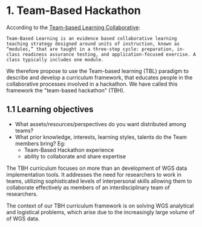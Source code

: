 # 1. Team-Based Hackathon

According to the [Team-based Learning Collaborative](http://www.teambasedlearning.org/definition/): 

```
Team-Based Learning is an evidence based collaborative learning teaching strategy designed around units of instruction, known as “modules,” that are taught in a three-step cycle: preparation, in-class readiness assurance testing, and application-focused exercise. A class typically includes one module.
```

We therefore propose to use the Team-based learning (TBL) paradigm to describe and develop a curriculum framework, that educates people in the collaborative processes involved in a hackathon. We have called this framework the "team-based hackathon" (TBH).


## 1.1 Learning objectives
* What assets/resources/perspectives do you want distributed among teams? 
* What prior knowledge, interests, learning styles, talents do the Team members bring? Eg:
    * Team-Based Hackathon experience
    * ability to collaborate and share expertise
    
The TBH curriculum focuses on more than an development of WGS data implementation tools.  It addresses the need for researchers to work in teams, utilizing sophisticated levels of interpersonal skills allowing them to collaborate effectively as members of an interdisciplinary team of researchers.  

The context of our TBH curriculum framework is on solving WGS analytical and logistical problems, which arise due to the increasingly large volume of of WGS data. 


